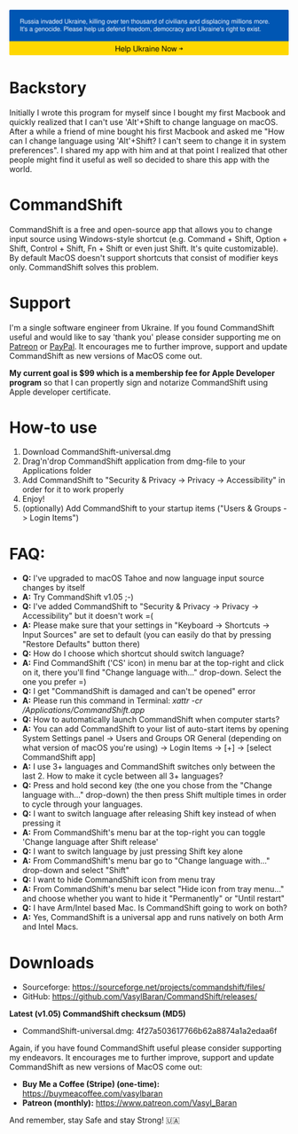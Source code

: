 [![Stand With Ukraine](https://raw.githubusercontent.com/vshymanskyy/StandWithUkraine/main/banner2-direct.svg)](https://vshymanskyy.github.io/StandWithUkraine/)

# Backstory
Initially I wrote this program for myself since I bought my first Macbook and quickly realized that I can't use 'Alt'+Shift to change language on macOS. 
After a while a friend of mine bought his first Macbook and asked me "How can I change language using 'Alt'+Shift? I can't seem to change it in system preferences". I shared my app with him and at that point I realized that other people might find it useful as well so decided to share this app with the world.

# CommandShift
CommandShift is a free and open-source app that allows you to change input source using Windows-style shortcut (e.g. Command + Shift, Option + Shift, Control + Shift, Fn + Shift or even just Shift. It's quite customizable). 
By default MacOS doesn't support shortcuts that consist of modifier keys only. CommandShift solves this problem.

# Support 
I'm a single software engineer from Ukraine. If you found CommandShift useful and would like to say 'thank you' please consider supporting me on [Patreon](https://www.patreon.com/Vasyl_Baran) or [PayPal](https://www.paypal.com/donate/?hosted_button_id=WZAJV3PYPWUHA). It encourages me to further improve, support and update CommandShift as new versions of MacOS come out. 

**My current goal is $99 which is a membership fee for Apple Developer program** so that I can propertly sign and notarize CommandShift using Apple developer certificate.
# How-to use
1. Download CommandShift-universal.dmg
2. Drag'n'drop CommandShift application from dmg-file to your Applications folder
3. Add CommandShift to "Security & Privacy -> Privacy -> Accessibility" in order for it to work properly
4. Enjoy!
5. (optionally) Add CommandShift to your startup items ("Users & Groups -> Login Items")

# FAQ:
* **Q:** I've upgraded to macOS Tahoe and now language input source changes by itself
* **A:** Try CommandShift v1.05 ;-)
* **Q:** I've added CommandShift to "Security & Privacy -> Privacy -> Accessibility" but it doesn't work =(
* **A:** Please make sure that your settings in "Keyboard -> Shortcuts -> Input Sources" are set to default (you can easily do that by pressing "Restore Defaults" button there)
* **Q:** How do I choose which shortcut should switch language?
* **A:** Find CommandShift ('CS' icon) in menu bar at the top-right and click on it, there you'll find "Change language with..." drop-down. Select the one you prefer =) 
* **Q:** I get "CommandShift is damaged and can't be opened" error
* **A:** Please run this command in Terminal: _xattr -cr /Applications/CommandShift.app_
* **Q:** How to automatically launch CommandShift when computer starts?
* **A:** You can add CommandShift to your list of auto-start items by opening System Settings panel -> Users and Groups OR General (depending on what version of macOS you're using) -> Login Items -> [+] -> [select CommandShift app]
* **A:** I use 3+ languages and CommandShift switches only between the last 2. How to make it cycle between all 3+ languages?
* **Q:** Press and hold second key (the one you chose from the "Change language with..." drop-down) the then press Shift multiple times in order to cycle through your languages. 
* **Q:** I want to switch language after releasing Shift key instead of when pressing it
* **A:** From CommandShift's menu bar at the top-right you can toggle 'Change language after Shift release'
* **Q:** I want to switch language by just pressing Shift key alone
* **A:** From CommandShift's menu bar go to "Change language with..." drop-down and select "Shift"
* **Q:** I want to hide CommandShift icon from menu tray
* **A:** From CommandShift's menu bar select "Hide icon from tray menu..." and choose whether you want to hide it "Permanently" or "Until restart"
* **Q:** I have Arm/Intel based Mac. Is CommandShift going to work on both? 
* **A:** Yes, CommandShift is a universal app and runs natively on both Arm and Intel Macs.

# Downloads
* Sourceforge: https://sourceforge.net/projects/commandshift/files/
* GitHub: https://github.com/VasylBaran/CommandShift/releases/

**Latest (v1.05) CommandShift checksum (MD5)**
* CommandShift-universal.dmg: 4f27a503617766b62a8874a1a2edaa6f

Again, if you have found CommandShift useful please consider supporting my endeavors. It encourages me to further improve, support and update CommandShift as new versions of MacOS come out:
* **Buy Me a Coffee (Stripe) (one-time):** https://buymeacoffee.com/vasylbaran
* **Patreon (monthly):** https://www.patreon.com/Vasyl_Baran

And remember, stay Safe and stay Strong! 🇺🇦
